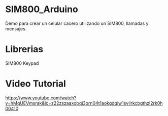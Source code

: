 # SIM800_Arduino
Demo para crear un celular cacero utilizando un SIM800, llamadas y mensajes. 

# Librerias
SIM800
Keypad

# Video Tutorial 
https://www.youtube.com/watch?v=hMqUEVmsrak&lc=z22zszaaxobqj3orn04t1aokgdqiw1svilrkcbgthzl2rk0h00410
